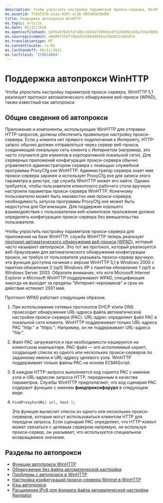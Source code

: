 ```yaml
---
description: Чтобы упростить настройку параметров прокси-сервера, WinHTTP 5,1 реализует протокол автоматического обнаружения веб-прокси (WPAD), также известный как автопрокси.
ms.assetid: f766f37b-a1aa-420f-ac3b-d03485630d88
title: Поддержка автопрокси WinHTTP
ms.topic: article
ms.date: 05/31/2018
ms.openlocfilehash: b0f6a07645fd7d8bcd401bf399d2a9f525499c4d3a725e49b9d170c067092f70
ms.sourcegitcommit: e6600f550f79bddfe58bd4696ac50dd52cb03d7e
ms.translationtype: MT
ms.contentlocale: ru-RU
ms.lasthandoff: 08/11/2021
ms.locfileid: "119614084"
---
```

# <a name="winhttp-autoproxy-support"></a>Поддержка автопрокси WinHTTP

Чтобы упростить настройку параметров прокси-сервера, WinHTTP 5,1 реализует протокол автоматического обнаружения веб-прокси (WPAD), также известный как автопрокси.

## <a name="overview-of-autoproxy"></a>Общие сведения об автопрокси

Приложения и компоненты, использующие WinHTTP для отправки HTTP-запросов, должны обеспечить правильную настройку прокси-сервера. Если у клиента нет прямого подключения к Интернету, HTTP-запрос обычно должен отправляться через сервер веб-прокси, соединяющий локальную сеть клиента с Интернетом (например, это часто случается для клиентов в корпоративной локальной сети). Для серверных приложений конфигурация прокси-сервера обычно управляется администратором сервера с помощью служебной программы ProxyCfg.exe WinHTTP. Администратор сервера знает имя прокси-сервера заранее и использует ProxyCfg.exe для записи этого параметра в реестре, где служба WinHTTP может его найти. Однако требуется, чтобы пользователи клиентского рабочего стола вручную настроили параметры прокси-сервера WinHTTP. Конечному пользователю может быть неизвестно имя прокси-сервера; необходимость запуска программы ProxyCfg.exe может быть недоступна для Организации. Для поддержки хорошего взаимодействия с пользователем веб-клиентское приложение должно определять конфигурацию прокси-сервера без вмешательства пользователя.

Чтобы упростить настройку параметров прокси-сервера для приложений на базе WinHTTP, служба WinHTTP теперь реализует [протокол автоматического обнаружения веб-прокси (WPAD)](https://tools.ietf.org/html/draft-ietf-wrec-wpad-01), который часто называют *автопрокси*. Это тот же протокол, который реализуется веб-браузерами для автоматического обнаружения конфигурации прокси, не требуя от пользователя указывать прокси-сервер вручную. эта функция доступна начиная с версии WinHTTP 5,1 в Windows 2000 с пакетом обновления 3 (sp1) Windows XP с пакетом обновления 1 (sp1) и Windows Server 2003. Обратите внимание, что хотя Microsoft Internet Explorer и Microsoft WinHTTP поддерживают WPAD, спецификация никогда не выходит за пределы "Интернет-черновиков" и срок ее действия истекает 2001 мая.

Протокол WPAD работает следующим образом.

1.  При использовании сетевых протоколов DHCP и/или DNS происходит обнаружение URL-адреса файла автоматической настройки прокси-сервера (PAC). URL-адрес определяет файл PAC в локальной сети клиента. WinHTTP поддерживает только URL-адреса PAC "http:" и "https:"; Например, он не поддерживает URL-адреса "file:".
2.  Файл PAC загружается и при необходимости кэшируется на клиентском компьютере. PAC-файл — это исполняемый скрипт, создающий список из одного или нескольких прокси-серверов по заданному имени и URL-адресу целевого узла. WinHTTP поддерживает только файлы PAC на основе ECMAScript.
3.  В каждом HTTP-запросе выполняется код скрипта PAC с именем узла и URL-адресом запроса HTTP, переданным в качестве параметров. Службы WinHTTP предполагают, что код сценария PAC содержит функцию с именем **финдпроксифорурл** в следующем виде:
4.  ``` syntax
    FindProxyForURL( url, host );
    ```

    Эта функция вычислит список из одного или нескольких прокси-серверов, которые могут использоваться клиентом HTTP для передачи запроса. Если сценарий PAC определяет, что HTTP-клиент может связаться с целевым сервером напрямую, не используя прокси-сервер, он указывает, что используется специальное возвращаемое значение.

## <a name="autoproxy-topics"></a>Разделы по автопрокси

-   [Функции автопрокси WinHTTP](winhttp-autoproxy-api.md)
-   [Обнаружение без файла автоматической настройки](discovery-without-an-auto-config-file.md)
-   [Проблемы с автопрокси в WinHTTP](autoproxy-issues-in-winhttp.md)
-   [Настройка конфигураций прокси-сервера WinInet в WinHTTP](setting-wininet-proxy-configurations-in-winhttp.md)
-   [Кэш автопрокси](autoproxy-cache.md)
-   [Расширения IPv6 для формата файла автоматической настройки Navigator](ipv6-extensions-to-navigator-auto-config-file-format.md)

 

 



